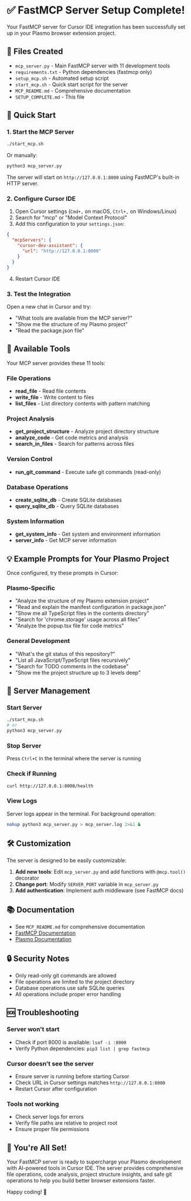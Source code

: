 # ✅ FastMCP Server Setup Complete!

Your FastMCP server for Cursor IDE integration has been successfully set up in your Plasmo browser extension project.

## 📁 Files Created

- `mcp_server.py` - Main FastMCP server with 11 development tools
- `requirements.txt` - Python dependencies (fastmcp only)
- `setup_mcp.sh` - Automated setup script
- `start_mcp.sh` - Quick start script for the server
- `MCP_README.md` - Comprehensive documentation
- `SETUP_COMPLETE.md` - This file

## 🚀 Quick Start

### 1. Start the MCP Server
```bash
./start_mcp.sh
```

Or manually:
```bash
python3 mcp_server.py
```

The server will start on `http://127.0.0.1:8000` using FastMCP's built-in HTTP server.

### 2. Configure Cursor IDE

1. Open Cursor settings (`Cmd+,` on macOS, `Ctrl+,` on Windows/Linux)
2. Search for "mcp" or "Model Context Protocol"
3. Add this configuration to your `settings.json`:

```json
{
  "mcpServers": {
    "cursor-dev-assistant": {
      "url": "http://127.0.0.1:8000"
    }
  }
}
```

4. Restart Cursor IDE

### 3. Test the Integration

Open a new chat in Cursor and try:
- "What tools are available from the MCP server?"
- "Show me the structure of my Plasmo project"
- "Read the package.json file"

## 🔧 Available Tools

Your MCP server provides these 11 tools:

### File Operations
- **read_file** - Read file contents
- **write_file** - Write content to files  
- **list_files** - List directory contents with pattern matching

### Project Analysis
- **get_project_structure** - Analyze project directory structure
- **analyze_code** - Get code metrics and analysis
- **search_in_files** - Search for patterns across files

### Version Control
- **run_git_command** - Execute safe git commands (read-only)

### Database Operations
- **create_sqlite_db** - Create SQLite databases
- **query_sqlite_db** - Query SQLite databases

### System Information
- **get_system_info** - Get system and environment information
- **server_info** - Get MCP server information

## 💡 Example Prompts for Your Plasmo Project

Once configured, try these prompts in Cursor:

### Plasmo-Specific
- "Analyze the structure of my Plasmo extension project"
- "Read and explain the manifest configuration in package.json"
- "Show me all TypeScript files in the contents directory"
- "Search for 'chrome.storage' usage across all files"
- "Analyze the popup.tsx file for code metrics"

### General Development
- "What's the git status of this repository?"
- "List all JavaScript/TypeScript files recursively"
- "Search for TODO comments in the codebase"
- "Show me the project structure up to 3 levels deep"

## 🔧 Server Management

### Start Server
```bash
./start_mcp.sh
# or
python3 mcp_server.py
```

### Stop Server
Press `Ctrl+C` in the terminal where the server is running

### Check if Running
```bash
curl http://127.0.0.1:8000/health
```

### View Logs
Server logs appear in the terminal. For background operation:
```bash
nohup python3 mcp_server.py > mcp_server.log 2>&1 &
```

## 🛠 Customization

The server is designed to be easily customizable:

1. **Add new tools**: Edit `mcp_server.py` and add functions with `@mcp.tool()` decorator
2. **Change port**: Modify `SERVER_PORT` variable in `mcp_server.py`
3. **Add authentication**: Implement auth middleware (see FastMCP docs)

## 📚 Documentation

- See `MCP_README.md` for comprehensive documentation
- [FastMCP Documentation](https://gofastmcp.com/)
- [Plasmo Documentation](https://docs.plasmo.com/)

## 🔒 Security Notes

- Only read-only git commands are allowed
- File operations are limited to the project directory
- Database operations use safe SQLite queries
- All operations include proper error handling

## 🆘 Troubleshooting

### Server won't start
- Check if port 8000 is available: `lsof -i :8000`
- Verify Python dependencies: `pip3 list | grep fastmcp`

### Cursor doesn't see the server
- Ensure server is running before starting Cursor
- Check URL in Cursor settings matches `http://127.0.0.1:8000`
- Restart Cursor after configuration

### Tools not working
- Check server logs for errors
- Verify file paths are relative to project root
- Ensure proper file permissions

## 🎉 You're All Set!

Your FastMCP server is ready to supercharge your Plasmo development with AI-powered tools in Cursor IDE. The server provides comprehensive file operations, code analysis, project structure insights, and safe git operations to help you build better browser extensions faster.

Happy coding! 🚀 